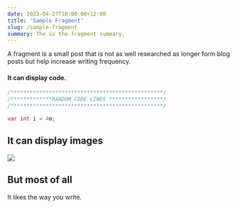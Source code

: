 ```yaml
---
date: 2023-04-27T10:00:00+12:00
title: 'Sample Fragment'
slug: /sample-fragment
summary: The is the fragment summary.
---
```


A fragment is a small post that is not as well researched as longer form blog posts but help increase writing frequency.

#### It can display code.

```csharp
/************************************************/
/*************RANDOM CODE LINES *****************/
/************************************************/

var int i = 4m;

```

## It can display images

![](/images/random-image.jpg)

## But most of all

It likes the way you write.